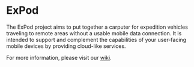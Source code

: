 # ExPod

The ExPod project aims to put together a carputer for expedition vehicles traveling to remote areas without a usable mobile data connection.
It is intended to support and complement the capabilities of your user-facing mobile devices by providing cloud-like services.

For more information, please visit our [wiki](https://github.com/ExPod/ExPod/wiki/).
